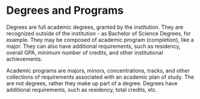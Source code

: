 # Degrees and Programs
Degrees are full academic degrees, granted by the institution. They are recognized outside of the institution - as Bachelor of Science Degrees, for example. They may be composed of academic program (completion), like a major. They can also have additional requirements, such as residency, overall GPA, minimum number of credits, and other institutional achievements. 

Academic programs are majors, minors, concentrations, tracks, and other collections of requirements associated with an academic plan of study. The are not degrees, rather they make up part of a degree. Degrees have additional requirements, such as residency, total credits, etc.